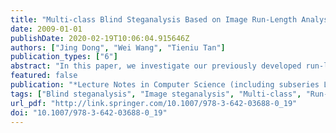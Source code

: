 ```yaml
---
title: "Multi-class Blind Steganalysis Based on Image Run-Length Analysis"
date: 2009-01-01
publishDate: 2020-02-19T10:06:04.915646Z
authors: ["Jing Dong", "Wei Wang", "Tieniu Tan"]
publication_types: ["6"]
abstract: "In this paper, we investigate our previously developed run-length based features for multi-class blind image steganalysis. We construct a Support Vector Machine classifier for multi-class recognition for both spatial and frequency domain based steganographic algorithms. We also study hierarchical and non-hierarchical multi-class schemes and compare their performance for steganalysis. Experimental results demonstrate that our approach is able to classify different stego images according to their embedding techniques based on appropriate supervised learning. It is also shown that the hierarchical scheme performs better in our experiments. © 2009 Springer."
featured: false
publication: "*Lecture Notes in Computer Science (including subseries Lecture Notes in Artificial Intelligence and Lecture Notes in Bioinformatics)*"
tags: ["Blind steganalysis", "Image steganalysis", "Multi-class", "Run-length analysis"]
url_pdf: "http://link.springer.com/10.1007/978-3-642-03688-0_19"
doi: "10.1007/978-3-642-03688-0_19"
---
```


